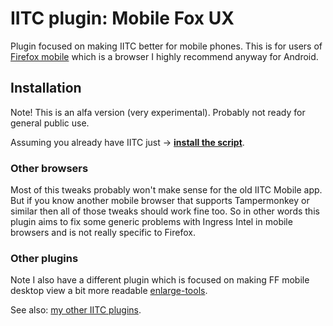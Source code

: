 # IITC plugin: Mobile Fox UX

Plugin focused on making IITC better for mobile phones. This is for users of <a href="https://play.google.com/store/apps/details?id=org.mozilla.firefox" target="_blank">Firefox mobile</a> which is a browser I highly recommend anyway for Android.

Installation
------------

Note! This is an alfa version (very experimental). Probably not ready for general public use.

Assuming you already have IITC just &rarr; **[install the script](https://github.com/Eccenux/iitc-plugin-mobile-fox/raw/master/mobile-fox.user.js)**.


### Other browsers ###

Most of this tweaks probably won't make sense for the old IITC Mobile app. But if you know another mobile browser that supports Tampermonkey or similar then all of those tweaks should work fine too. So in other words this plugin aims to fix some generic problems with Ingress Intel in mobile browsers and is not really specific to Firefox.


### Other plugins ###

Note I also have a different plugin which is focused on making FF mobile desktop view a bit more readable [enlarge-tools](https://github.com/Eccenux/iitc-plugin-enlarge-tools).

See also: [my other IITC plugins](https://github.com/search?q=user%3AEccenux+iitc-plugin&type=Repositories).